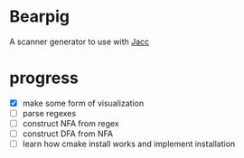 # Bearpig

A scanner generator to use with [Jacc](https://github.com/JoakimOL/JACC)

# progress

- [x] make some form of visualization
- [ ] parse regexes
- [ ] construct NFA from regex
- [ ] construct DFA from NFA
- [ ] learn how cmake install works and implement installation
